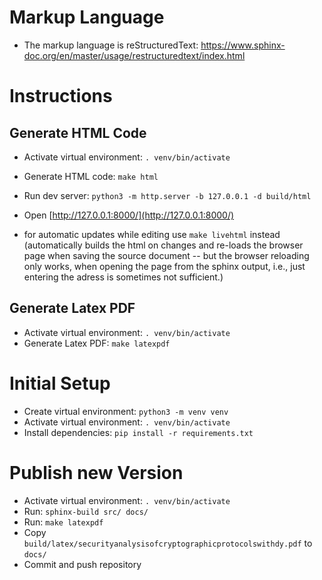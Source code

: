 # Markup Language

- The markup language is reStructuredText: https://www.sphinx-doc.org/en/master/usage/restructuredtext/index.html

# Instructions

## Generate HTML Code

- Activate virtual environment: `. venv/bin/activate`
- Generate HTML code: `make html`
- Run dev server: `python3 -m http.server -b 127.0.0.1 -d build/html`
- Open [http://127.0.0.1:8000/](http://127.0.0.1:8000/)

- for automatic updates while editing use `make livehtml` instead
  (automatically builds the html on changes and re-loads the browser page when saving the source document
  -- but the browser reloading only works, when opening the page from the sphinx output, i.e., just entering the adress is sometimes not sufficient.)

## Generate Latex PDF

- Activate virtual environment: `. venv/bin/activate`
- Generate Latex PDF: `make latexpdf`

# Initial Setup

- Create virtual environment: `python3 -m venv venv`
- Activate virtual environment: `. venv/bin/activate`
- Install dependencies: `pip install -r requirements.txt`

# Publish new Version

- Activate virtual environment: `. venv/bin/activate`
- Run: `sphinx-build src/ docs/`
- Run: `make latexpdf`
- Copy `build/latex/securityanalysisofcryptographicprotocolswithdy.pdf` to `docs/`
- Commit and push repository
